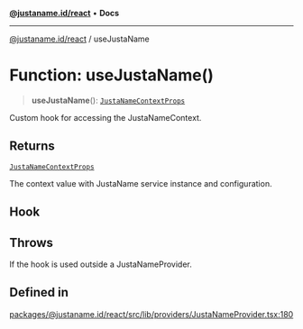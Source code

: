 [**@justaname.id/react**](../README.md) • **Docs**

***

[@justaname.id/react](../globals.md) / useJustaName

# Function: useJustaName()

> **useJustaName**(): [`JustaNameContextProps`](../interfaces/JustaNameContextProps.md)

Custom hook for accessing the JustaNameContext.

## Returns

[`JustaNameContextProps`](../interfaces/JustaNameContextProps.md)

The context value with JustaName service instance and configuration.

## Hook

## Throws

If the hook is used outside a JustaNameProvider.

## Defined in

[packages/@justaname.id/react/src/lib/providers/JustaNameProvider.tsx:180](https://github.com/JustaName-id/JustaName-sdk/blob/dc845c10af242e3ca87d95ef392516ac0bfa8b95/packages/@justaname.id/react/src/lib/providers/JustaNameProvider.tsx#L180)
